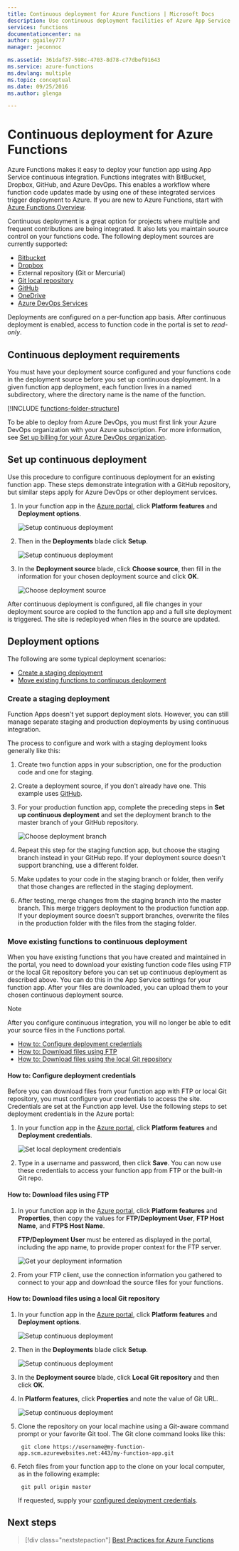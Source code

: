 ```yaml
---
title: Continuous deployment for Azure Functions | Microsoft Docs
description: Use continuous deployment facilities of Azure App Service to publish your Azure Functions.
services: functions
documentationcenter: na
author: ggailey777
manager: jeconnoc

ms.assetid: 361daf37-598c-4703-8d78-c77dbef91643
ms.service: azure-functions
ms.devlang: multiple
ms.topic: conceptual
ms.date: 09/25/2016
ms.author: glenga

---
```

# Continuous deployment for Azure Functions
Azure Functions makes it easy to deploy your function app using App Service continuous integration. Functions integrates with BitBucket, Dropbox, GitHub, and Azure DevOps. This enables a workflow where function code updates made by using one of these integrated services trigger deployment to Azure. If you are new to Azure Functions, start with [Azure Functions Overview](functions-overview.md).

Continuous deployment is a great option for projects where multiple and frequent contributions are being integrated. It also lets you maintain source control on your functions code. The following deployment sources are currently supported:

* [Bitbucket](https://bitbucket.org/)
* [Dropbox](https://www.dropbox.com/)
* External repository (Git or Mercurial)
* [Git local repository](../app-service/deploy-local-git.md)
* [GitHub](https://github.com)
* [OneDrive](https://onedrive.live.com/)
* [Azure DevOps Services](https://www.visualstudio.com/team-services/)

Deployments are configured on a per-function app basis. After continuous deployment is enabled, access to function code in the portal is set to *read-only*.

## Continuous deployment requirements

You must have your deployment source configured and your functions code in the deployment source before you set up continuous deployment. In a given function app deployment, each function lives in a named subdirectory, where the directory name is the name of the function.  

[!INCLUDE [functions-folder-structure](../../includes/functions-folder-structure.md)]

To be able to deploy from Azure DevOps, you must first link your Azure DevOps organization with your Azure subscription. For more information, see [Set up billing for your Azure DevOps organization](https://docs.microsoft.com/azure/devops/organizations/billing/set-up-billing-for-your-organization-vs?view=vsts#set-up-billing-via-the-azure-portal).

## Set up continuous deployment
Use this procedure to configure continuous deployment for an existing function app. These steps demonstrate integration with a GitHub repository, but similar steps apply for Azure DevOps or other deployment services.

1. In your function app in the [Azure portal](https://portal.azure.com), click **Platform features** and **Deployment options**. 
   
    ![Setup continuous deployment](./media/functions-continuous-deployment/setup-deployment.png)
 
2. Then in the **Deployments** blade click **Setup**.
 
    ![Setup continuous deployment](./media/functions-continuous-deployment/setup-deployment-1.png)
   
3. In the **Deployment source** blade, click **Choose source**, then fill in the information for your chosen deployment source and click **OK**.
   
    ![Choose deployment source](./media/functions-continuous-deployment/choose-deployment-source.png)

After continuous deployment is configured, all file changes in your deployment source are copied to the function app and a full site deployment is triggered. The site is redeployed when files in the source are updated.

## Deployment options

The following are some typical deployment scenarios:

- [Create a staging deployment](#staging)
- [Move existing functions to continuous deployment](#existing)

<a name="staging"></a>
### Create a staging deployment

Function Apps doesn't yet support deployment slots. However, you can still manage separate staging and production deployments by using continuous integration.

The process to configure and work with a staging deployment looks generally like this:

1. Create two function apps in your subscription, one for the production code and one for staging. 

2. Create a deployment source, if you don't already have one. This example uses [GitHub].

3. For your production function app, complete the preceding steps in **Set up continuous deployment** and set the deployment branch to the master branch of your GitHub repository.
   
    ![Choose deployment branch](./media/functions-continuous-deployment/choose-deployment-branch.png)

4. Repeat this step for the staging function app, but choose the staging branch instead in your GitHub repo. If your deployment source doesn't support branching, use a different folder.
    
5. Make updates to your code in the staging branch or folder, then verify that those changes are reflected in the staging deployment.

6. After testing, merge changes from the staging branch into the master branch. This merge triggers deployment to the production function app. If your deployment source doesn't support branches, overwrite the files in the production folder with the files from the staging folder.

<a name="existing"></a>
### Move existing functions to continuous deployment
When you have existing functions that you have created and maintained in the portal, you need to download your existing function code files using FTP or the local Git repository before you can set up continuous deployment as described above. You can do this in the App Service settings for your function app. After your files are downloaded, you can upload them to your chosen continuous deployment source.

> [!NOTE]
> After you configure continuous integration, you will no longer be able to edit your source files in the Functions portal.

- [How to: Configure deployment credentials](#credentials)
- [How to: Download files using FTP](#downftp)
- [How to: Download files using the local Git repository](#downgit)

<a name="credentials"></a>
#### How to: Configure deployment credentials
Before you can download files from your function app with FTP or local Git repository, you must configure your credentials to access the site. Credentials are set at the Function app level. Use the following steps to set deployment credentials in the Azure portal:

1. In your function app in the [Azure portal](https://portal.azure.com), click **Platform features** and **Deployment credentials**.
   
    ![Set local deployment credentials](./media/functions-continuous-deployment/setup-deployment-credentials.png)

2. Type in a username and password, then click **Save**. You can now use these credentials to access your function app from FTP or the built-in Git repo.

<a name="downftp"></a>
#### How to: Download files using FTP

1. In your function app in the [Azure portal](https://portal.azure.com), click **Platform features** and **Properties**, then copy the values for **FTP/Deployment User**, **FTP Host Name**, and **FTPS Host Name**.  

    **FTP/Deployment User** must be entered as displayed in the portal, including the app name, to provide proper context for the FTP server.
   
    ![Get your deployment information](./media/functions-continuous-deployment/get-deployment-credentials.png)

2. From your FTP client, use the connection information you gathered to connect to your app and download the source files for your functions.

<a name="downgit"></a>
#### How to: Download files using a local Git repository

1. In your function app in the [Azure portal](https://portal.azure.com), click **Platform features** and **Deployment options**. 
   
    ![Setup continuous deployment](./media/functions-continuous-deployment/setup-deployment.png)
 
2. Then in the **Deployments** blade click **Setup**.
 
    ![Setup continuous deployment](./media/functions-continuous-deployment/setup-deployment-1.png)
   
2. In the **Deployment source** blade, click **Local Git repository** and then click **OK**.

3. In **Platform features**, click **Properties** and note the value of Git URL. 
   
    ![Setup continuous deployment](./media/functions-continuous-deployment/get-local-git-deployment-url.png)

4. Clone the repository on your local machine using a Git-aware command prompt or your favorite Git tool. The Git clone command looks like this:
   
        git clone https://username@my-function-app.scm.azurewebsites.net:443/my-function-app.git

5. Fetch files from your function app to the clone on your local computer, as in the following example:
   
        git pull origin master
   
    If requested, supply your [configured deployment credentials](#credentials).  

[GitHub]: https://github.com/

## Next steps

> [!div class="nextstepaction"]
> [Best Practices for Azure Functions](functions-best-practices.md)
